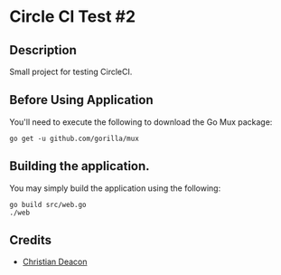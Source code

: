 # Circle CI Test #2
## Description
Small project for testing CircleCI.

## Before Using Application
You'll need to execute the following to download the Go Mux package:

```
go get -u github.com/gorilla/mux
```

## Building the application.
You may simply build the application using the following:

```
go build src/web.go
./web
```

## Credits
* [Christian Deacon](https://github.com/gamemann)